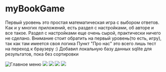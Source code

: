 # myBookGame
Первый уровень это простая математическая игра с выбором ответов.
Как и у многих приложений, есть раздел с настройками, об авторе и все такое.
Раздел с настройками еще очень сырой, практически ничего не сделано.
Внимание стоит обратить на первый уровень(то есть, игру), так как там имеется своя логика
Пункт "Про нас" это всего лишь тест на переход к браузеру :)
Добавил локальную базу данных sqlite для результатов, пока без сортировки

![Главное меню](https://sun9-33.userapi.com/impg/aDyBEYqpXKAI1BRlQOJlnyXa2flcDMiqiEkaOw/Ta_xOCZFVsQ.jpg?size=377x622&quality=96&proxy=1&sign=d817349bf2d5c80148de7811674e3f51&type=album)
![](https://sun9-64.userapi.com/impg/YwQlbm5TxuR5WSfBp4aTBjLYry1eoSWNZropTw/FK-r3H2RPMY.jpg?size=365x618&quality=96&proxy=1&sign=22fdb0ce75b5a2fca0d2feec5f57d597&type=album)
![](https://sun9-3.userapi.com/impg/P0g7vus_q_2qhoIRP4twucoV_Agp2urIiGPkSQ/rjs3-zyD4kM.jpg?size=373x599&quality=96&proxy=1&sign=ad8ec93220d847dac52dfdd6964327fb&type=album)
![](https://sun9-62.userapi.com/impg/7oZ87Q90SV5rgimuuRw4tSa9gydjaA7QPR1tmQ/XqyfmKH6WyA.jpg?size=377x653&quality=96&proxy=1&sign=d14298ebd546adba67420bf4d0dca47a&type=album)
![](https://sun9-6.userapi.com/impg/byO7N8FaLyfw80JbVGv7Fc0-bqcwzbz_UFwiTw/Olig5GFyCSM.jpg?size=374x592&quality=96&proxy=1&sign=97f97b30679e0af9c06dd6eaf974a357&type=album)
